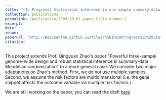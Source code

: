 ```yaml
---
title: "(In Progress) Statistical inference in one-sample summary-data Mendelian randomization"
collection: publications
permalink: /publication/2009-10-01-paper-title-number-1
excerpt: 
date:
venue: 
paperurl: 'http://BaichenTan.github.io/files/%5BIn%20Progress%5D%20Statistical%20inference%20in%20one-sample%20summary-data%20Mendelian%20randomization.pdf'
citation:
---
```

This project extends Prof. Qingyuan Zhao's paper "Powerful three-sample genome-wide design and robust statistical inference in summary-data Mendelian randomization" to a more general case. We consider two major adaptations on Zhao's method. First, we do not use multiple samples. Second, we assume the risk factors are multidimensional (i.e. the gene snippet affects the outcome variable via multiple risk factors.)

We are still working on the paper, you can read the draft [here](http://BaichenTan.github.io/files/%5BIn%20Progress%5D%20Statistical%20inference%20in%20one-sample%20summary-data%20Mendelian%20randomization.pdf)
